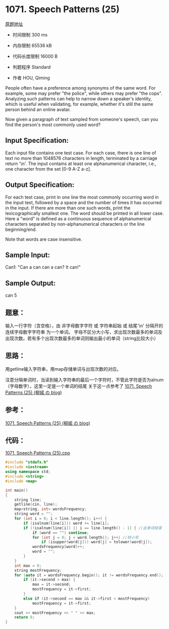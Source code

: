 ﻿# 1071. Speech Patterns (25)
[原题地址](https://www.patest.cn/contests/pat-a-practise/1071)
* 时间限制 300 ms

* 内存限制 65536 kB

* 代码长度限制 16000 B

* 判题程序 Standard 

* 作者 HOU, Qiming


People often have a preference among synonyms of the same word. For example, some may prefer "the police", 
while others may prefer "the cops". Analyzing such patterns can help to narrow down a speaker's identity, 
which is useful when validating, for example, whether it's still the same person behind an online avatar.

Now given a paragraph of text sampled from someone's speech, can you find the person's most commonly used word?



## Input Specification: 

Each input file contains one test case. For each case, there is one line of text no more than 1048576 characters 
in length, terminated by a carriage return '\n'. The input contains at least one alphanumerical character, i.e., 
one character from the set [0-9 A-Z a-z].


## Output Specification: 

For each test case, print in one line the most commonly occurring word in the input text, followed by a space and 
the number of times it has occurred in the input. If there are more than one such words, print the lexicographically 
smallest one. The word should be printed in all lower case. Here a "word" is defined as a continuous sequence of 
alphanumerical characters separated by non-alphanumerical characters or the line beginning/end.

Note that words are case insensitive. 



## Sample Input:

Can1: "Can a can can a can?  It can!"

## Sample Output:

can 5



## 题意：

输入一行字符（含空格），由 非字母数字字符 或 字符串起始 或 结尾'\n' 分隔开的 连续字母数字字符串 为一个单词。
字母不区分大小写，求出现次数最多的单词及出现次数。若有多个出现次数最多的单词则输出最小的单词（string比较大小）


## 思路：

用getline输入字符串，用map存储单词与出现次数的对应。

注意分隔单词时，当读到输入字符串的最后一个字符时，不管此字符是否为alnum（字母数字），这里一定是一个单词的结尾
关于这一点参考了 [1071. Speech Patterns (25) (柳婼 の blog)](https://www.liuchuo.net/archives/2257)


## 参考：

[1071. Speech Patterns (25) (柳婼 の blog)](https://www.liuchuo.net/archives/2257)

## 代码：

[1071. Speech Patterns (25).cpp](https://github.com/jerrykcode/PAT-Practise/blob/master/PAT%20Advanced%20Level%20Practise/1071.%20Speech%20Patterns%20(25)/1071.%20Speech%20Patterns%20(25).cpp)


```cpp
#include "stdafx.h"
#include <iostream>
using namespace std;
#include <string>
#include <map>

int main()
{
	string line;
	getline(cin, line);
	map<string, int> wordsFrequency;
	string word = "";
	for (int i = 0; i < line.length(); i++) {
		if (isalnum(line[i])) word += line[i];
		if (!isalnum(line[i]) || i == line.length() - 1) { //此单词结束
			if (word == "") continue;
			for (int j = 0; j < word.length(); j++) //转小写
				if (isupper(word[j])) word[j] = tolower(word[j]);
			wordsFrequency[word]++;
			word = "";
		}
	}
	int max = 0;
	string mostFrequency;
	for (auto it = wordsFrequency.begin(); it != wordsFrequency.end(); it++) {
		if (it->second > max) {
			max = it->second;
			mostFrequency = it->first;
		}
		else if (it->second == max && it->first < mostFrequency) 
			mostFrequency = it->first;
	}
	cout << mostFrequency << " " << max;
    return 0;
}
```
